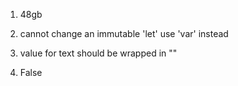 1. 48gb

2. cannot change an immutable 'let' use 'var' instead

3. value for text should be wrapped in ""

4. False